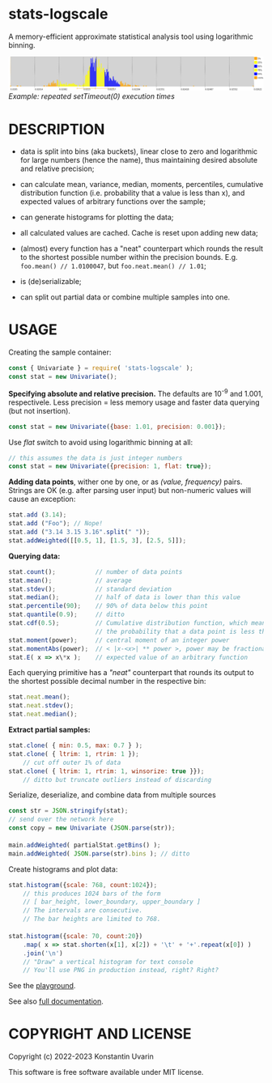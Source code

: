 # stats-logscale

A memory-efficient approximate statistical analysis tool
using logarithmic binning.

![Example: repeated setTimeout(0) execution times](example/images/settimeout-duration-distribution.png)
_Example: repeated setTimeout(0) execution times_

# DESCRIPTION

* data is split into bins (aka buckets),
linear close to zero and logarithmic for large numbers (hence the name),
thus maintaining desired absolute and relative precision;

* can calculate mean, variance, median, moments, percentiles,
cumulative distribution function (i.e. probability that a value is less than x),
and expected values of arbitrary functions over the sample;

* can generate histograms for plotting the data;

* all calculated values are cached. Cache is reset upon adding new data;

* (almost) every function has a "neat" counterpart which rounds the result
to the shortest possible number within the precision bounds.
E.g. `foo.mean() // 1.0100047`, but `foo.neat.mean() // 1.01`;

* is (de)serializable;

* can split out partial data or combine multiple samples into one.

# USAGE

Creating the sample container:

```javascript
const { Univariate } = require( 'stats-logscale' );
const stat = new Univariate();
```

**Specifying absolute and relative precision.**
The defaults are 10<sup>-9</sup> and 1.001, respectivele.
Less precision = less memory usage
and faster data querying (but not insertion).
```javascript
const stat = new Univariate({base: 1.01, precision: 0.001});
```

Use _flat_ switch to avoid using logarithmic binning at all:
```javascript
// this assumes the data is just integer numbers
const stat = new Univariate({precision: 1, flat: true});
```

**Adding data points**, wither one by one,
or as _(value, frequency)_ pairs.
Strings are OK (e.g. after parsing user input)
but non-numeric values will cause an exception:
```javascript
stat.add (3.14);
stat.add ("Foo"); // Nope!
stat.add ("3.14 3.15 3.16".split(" "));
stat.addWeighted([[0.5, 1], [1.5, 3], [2.5, 5]]);
```

**Querying data:**
```javascript
stat.count();           // number of data points
stat.mean();            // average
stat.stdev();           // standard deviation
stat.median();          // half of data is lower than this value
stat.percentile(90);    // 90% of data below this point
stat.quantile(0.9);     // ditto
stat.cdf(0.5);          // Cumulative distribution function, which means
                        // the probability that a data point is less than 0.5
stat.moment(power);     // central moment of an integer power
stat.momentAbs(power);  // < |x-<x>| ** power >, power may be fractional
stat.E( x => x\*x );    // expected value of an arbitrary function
```

Each querying primitive has a _"neat"_ counterpart
that rounds its output to the shortest possible
decimal number in the respective bin:

```javascript
stat.neat.mean();
stat.neat.stdev();
stat.neat.median();
```

**Extract partial samples:**

```javascript
stat.clone( { min: 0.5, max: 0.7 } );
stat.clone( { ltrim: 1, rtrim: 1 });
    // cut off outer 1% of data
stat.clone( { ltrim: 1, rtrim: 1, winsorize: true }});
    // ditto but truncate outliers instead of discarding
```

Serialize, deserialize, and combine data from multiple sources

```javascript
const str = JSON.stringify(stat);
// send over the network here
const copy = new Univariate (JSON.parse(str));

main.addWeighted( partialStat.getBins() );
main.addWeighted( JSON.parse(str).bins ); // ditto
```

Create histograms and plot data:

```javascript
stat.histogram({scale: 768, count:1024});
    // this produces 1024 bars of the form
    // [ bar_height, lower_boundary, upper_boundary ]
    // The intervals are consecutive.
    // The bar heights are limited to 768.

stat.histogram({scale: 70, count:20})
    .map( x => stat.shorten(x[1], x[2]) + '\t' + '+'.repeat(x[0]) )
    .join('\n')
    // "Draw" a vertical histogram for text console
    // You'll use PNG in production instead, right? Right?
```

See the [playground](https://dallaylaen.github.io/stats-logscale-js/).

See also [full documentation](https://dallaylaen.github.io/stats-logscale-js/man/Univariate.html).

# COPYRIGHT AND LICENSE

Copyright (c) 2022-2023 Konstantin Uvarin

This software is free software available under MIT license.
